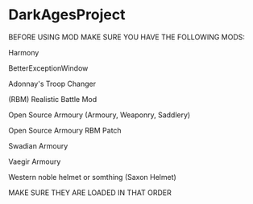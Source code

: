 # DarkAgesProject
BEFORE USING MOD MAKE SURE YOU HAVE THE FOLLOWING MODS:

Harmony

BetterExceptionWindow

Adonnay's Troop Changer

(RBM) Realistic Battle Mod

Open Source Armoury (Armoury, Weaponry, Saddlery)

Open Source Armoury RBM Patch

Swadian Armoury

Vaegir Armoury

Western noble helmet or somthing (Saxon Helmet)

MAKE SURE THEY ARE LOADED IN THAT ORDER
